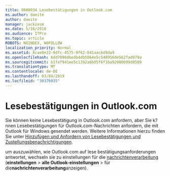 ```yaml
---
title: 8000034 Lesebestätigungen in Outlook.com
ms.author: daeite
author: daeite
manager: jackiesm
ms.date: 5/16/2018
ms.audience: ITPro
ms.topic: article
ROBOTS: NOINDEX, NOFOLLOW
localization_priority: Normal
ms.assetid: 8cae0e22-0dfc-4575-9f62-041aacbd9da9
ms.openlocfilehash: 6dd7096dbedb4db5064e5c548956de562fad979a
ms.sourcegitcommit: b1fef941ee5c1392a6b05f6f1ba92080b99d8589
ms.translationtype: MT
ms.contentlocale: de-DE
ms.lasthandoff: 03/04/2019
ms.locfileid: "30376035"
---
```

# <a name="read-receipts-in-outlookcom"></a>Lesebestätigungen in Outlook.com

Sie können keine Lesebestätigung in Outlook.com anfordern, aber Sie k? nnen Lesebestätigungen für Outlook.com-Nachrichten anfordern, die mit Outlook für Windows gesendet werden. Weitere Informationen hierzu finden Sie unter [Hinzufügen und Anfordern von Lesebestätigungen und Zustellungsbenachrichtigungen](https://go.microsoft.com/fwlink/p/?linkid=874355).
  
um auszuwählen, wie Outlook.com auf lese bestätigungsanforderungen antwortet, wechseln sie zu einstellungen für die [nachrichtenverarbeitung](https://go.microsoft.com/fwlink/?linkid=2080838) (**einstellungen** > **alle Outlook-einstellungen** > für die**nachrichtenverarbeitung**anzeigen).